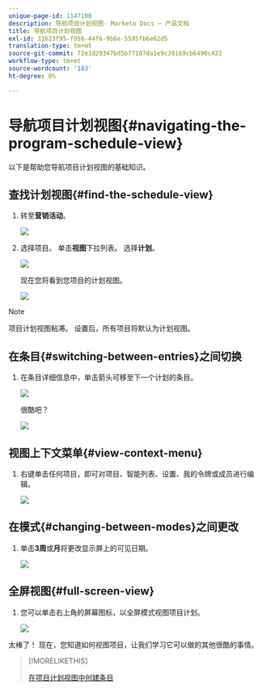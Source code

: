```yaml
---
unique-page-id: 1147100
description: 导航项目计划视图- Marketo Docs — 产品文档
title: 导航项目计划视图
exl-id: 31623f95-f956-44f6-9b6e-5595fb6e62d5
translation-type: tm+mt
source-git-commit: 72e1d29347bd5b77107da1e9c30169cb6490c432
workflow-type: tm+mt
source-wordcount: '183'
ht-degree: 0%

---
```


# 导航项目计划视图{#navigating-the-program-schedule-view}

以下是帮助您导航项目计划视图的基础知识。

## 查找计划视图{#find-the-schedule-view}

1. 转至&#x200B;**营销活动**。

   ![](assets/login-marketing-activities.png)

1. 选择项目。 单击&#x200B;**视图**&#x200B;下拉列表。 选择&#x200B;**计划**。

   ![](assets/image2014-9-17-11-3a38-3a3.png)

   现在您将看到您项目的计划视图。

   ![](assets/image2014-9-17-11-3a38-3a14.png)

>[!NOTE]
>
>项目计划视图粘滞。 设置后，所有项目将默认为计划视图。

## 在条目{#switching-between-entries}之间切换

1. 在条目详细信息中，单击箭头可移至下一个计划的条目。

   ![](assets/image2014-9-17-11-3a38-3a54.png)

   很酷吧？

   ![](assets/image2014-9-17-11-3a39-3a10.png)

## 视图上下文菜单{#view-context-menu}

1. 右键单击任何项目，即可对项目、智能列表、设置、我的令牌或成员进行编辑。

   ![](assets/image2014-9-17-11-3a39-3a59.png)

## 在模式{#changing-between-modes}之间更改

1. 单击&#x200B;**3周**&#x200B;或&#x200B;**月**&#x200B;将更改显示屏上的可见日期。

   ![](assets/image2014-9-17-11-3a40-3a19.png)

## 全屏视图{#full-screen-view}

1. 您可以单击右上角的屏幕图标，以全屏模式视图项目计划。

   ![](assets/image2014-9-17-11-3a40-3a45.png)

太棒了！ 现在，您知道如何视图项目，让我们学习它可以做的其他很酷的事情。

>[!MORELIKETHIS]
>
>[在项目计划视图中创建条目](/help/marketo/product-docs/core-marketo-concepts/programs/program-schedule-view/creating-an-entry-in-the-program-schedule-view.md)
